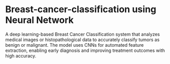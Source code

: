 # Breast-cancer-classification using Neural Network
A deep learning-based Breast Cancer Classification system that analyzes medical images or histopathological data to accurately classify tumors as benign or malignant. The model uses CNNs for automated feature extraction, enabling early diagnosis and improving treatment outcomes with high accuracy.
